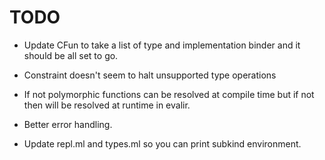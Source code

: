 # TODO

+ Update CFun to take a list of type and implementation binder and it should be all set to go.

+ Constraint doesn't seem to halt unsupported type operations

+ If not polymorphic functions can be resolved at compile time but if not then will be resolved at runtime in evalir.

+ Better error handling.

+ Update repl.ml and types.ml so you can print subkind environment.
